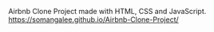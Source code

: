Airbnb Clone Project made with HTML, CSS and JavaScript. 
https://somangalee.github.io/Airbnb-Clone-Project/

